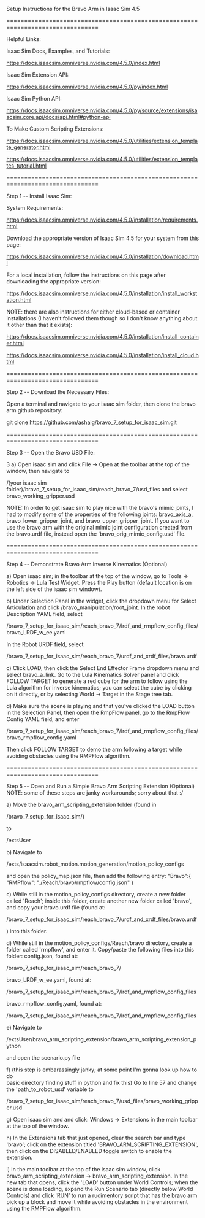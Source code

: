 

Setup Instructions for the Bravo Arm in Isaac Sim 4.5


================================================================================


Helpful Links:

Isaac Sim Docs, Examples, and Tutorials: 

https://docs.isaacsim.omniverse.nvidia.com/4.5.0/index.html

Isaac Sim Extension API: 

https://docs.isaacsim.omniverse.nvidia.com/4.5.0/py/index.html

Isaac Sim Python API: 

https://docs.isaacsim.omniverse.nvidia.com/4.5.0/py/source/extensions/isaacsim.core.api/docs/api.html#python-api

To Make Custom Scripting Extensions: 

https://docs.isaacsim.omniverse.nvidia.com/4.5.0/utilities/extension_template_generator.html

https://docs.isaacsim.omniverse.nvidia.com/4.5.0/utilities/extension_templates_tutorial.html


================================================================================


Step 1 -- Install Isaac Sim:

System Requirements: 

https://docs.isaacsim.omniverse.nvidia.com/4.5.0/installation/requirements.html

Download the appropriate version of Isaac Sim 4.5 for your system from this 
page: 

https://docs.isaacsim.omniverse.nvidia.com/4.5.0/installation/download.html

For a local installation, follow the instructions on this page after downloading 
the appropriate version: 

https://docs.isaacsim.omniverse.nvidia.com/4.5.0/installation/install_workstation.html

NOTE: there are also instructions for either cloud-based or container 
installations (I haven't followed them though so I don't know anything about it 
other than that it exists): 

https://docs.isaacsim.omniverse.nvidia.com/4.5.0/installation/install_container.html

https://docs.isaacsim.omniverse.nvidia.com/4.5.0/installation/install_cloud.html


================================================================================


Step 2 -- Download the Necessary Files: 

Open a terminal and navigate to your isaac sim folder, then clone the bravo arm 
github repository: 

git clone https://github.com/ashaig/bravo_7_setup_for_isaac_sim.git


================================================================================


Step 3 -- Open the Bravo USD File:

3 a)
Open isaac sim and click File -> Open at the toolbar at the top of the window, 
then navigate to 

/(your isaac sim folder)/bravo_7_setup_for_isaac_sim/reach_bravo_7/usd_files
and select bravo_working_gripper.usd

NOTE: In order to get isaac sim to play nice with the bravo's mimic joints, I 
had to modify some of the properties of the following joints: bravo_axis_a, 
bravo_lower_gripper_joint, and bravo_upper_gripper_joint. If you want to use the 
bravo arm with the original mimic joint configuration created from the 
bravo.urdf file, instead open the 'bravo_orig_mimic_config.usd' file. 


================================================================================


Step 4 -- Demonstrate Bravo Arm Inverse Kinematics (Optional)

a) 
Open isaac sim; in the toolbar at the top of the window, go to Tools -> 
Robotics -> Lula Test Widget. Press the Play button (default location is on the 
left side of the isaac sim window). 

b)
Under Selection Panel in the widget, click the dropdown menu for Select 
Articulation and click /bravo_manipulation/root_joint. In the robot Description 
YAML field, select 

<your isaac sim folder>/bravo_7_setup_for_isaac_sim/reach_bravo_7/lrdf_and_rmpflow_config_files/bravo_LRDF_w_ee.yaml

In the Robot URDF field, select 

<your isaac sim folder>/bravo_7_setup_for_isaac_sim/reach_bravo_7/urdf_and_xrdf_files/bravo.urdf

c)
Click LOAD, then click the Select End Effector Frame dropdown menu and select 
bravo_a_link. Go to the Lula Kinematics Solver panel and click FOLLOW TARGET to 
generate a red cube for the arm to follow using the Lula algorithm for inverse 
kinematics; you can select the cube by clicking on it directly, or by selecting 
World -> Target in the Stage tree tab. 

d)
Make sure the scene is playing and that you've clicked the LOAD button in the 
Selection Panel, then open the RmpFlow panel, go to the RmpFlow Config YAML 
field, and enter 

<your isaac sim folder>/bravo_7_setup_for_isaac_sim/reach_bravo_7/lrdf_and_rmpflow_config_files/bravo_rmpflow_config.yaml

Then click FOLLOW TARGET to demo the arm following a target while avoiding 
obstacles using the RMPFlow algorithm. 


================================================================================


Step 5 -- Open and Run a Simple Bravo Arm Scripting Extension (Optional)
NOTE: some of these steps are janky workarounds; sorry about that :/

a)
Move the bravo_arm_scripting_extension folder (found in 

<your isaac sim folder>/bravo_7_setup_for_isaac_sim/) 

to 

<your isaac sim folder>/extsUser

b)
Navigate to 

<your isaac sim folder>/exts/isaacsim.robot_motion.motion_generation/motion_policy_configs

and open the policy_map.json file, then add the following entry:
	"Bravo":{
		"RMPflow": "./Reach/bravo/rmpflow/config.json"
	}

c)
While still in the motion_policy_configs directory, create a new folder called 
'Reach'; inside this folder, create another new folder called 'bravo', and copy 
your bravo.urdf file (found at: 

<your isaac sim folder>/bravo_7_setup_for_isaac_sim/reach_bravo_7/urdf_and_xrdf_files/bravo.urdf

) into this folder. 

d) 
While still in the motion_policy_configs/Reach/bravo directory, create a folder 
called 'rmpflow', and enter it. Copy/paste the following files into this folder: 
config.json, found at:  

<your isaac sim folder>/bravo_7_setup_for_isaac_sim/reach_bravo_7/

bravo_LRDF_w_ee.yaml, found at: 

<your isaac sim folder>/bravo_7_setup_for_isaac_sim/reach_bravo_7/lrdf_and_rmpflow_config_files

bravo_rmpflow_config.yaml, found at: 

<your isaac sim folder>/bravo_7_setup_for_isaac_sim/reach_bravo_7/lrdf_and_rmpflow_config_files

e) 
Navigate to 

<your isaac sim folder>/extsUser/bravo_arm_scripting_extension/bravo_arm_scripting_extension_python

and open the scenario.py file

f) 
(this step is embarassingly janky; at some point I'm gonna look up how to do  
basic directory finding stuff in python and fix this)
Go to line 57 and change the 'path_to_robot_usd' variable to 

<your isaac sim folder>/bravo_7_setup_for_isaac_sim/reach_bravo_7/usd_files/bravo_working_gripper.usd

g)
Open isaac sim and and click: Windows -> Extensions in the main toolbar at the 
top of the window. 

h)
In the Extensions tab that just opened, clear the search bar and type 'bravo'; 
click on the extension titled 'BRAVO_ARM_SCRIPTING_EXTENSION', then click on the 
DISABLED/ENABLED toggle switch to enable the extension.

i)
In the main toolbar at the top of the isaac sim window, click 
bravo_arm_scripting_extension -> bravo_arm_scripting_extension. In the new tab 
that opens, click the 'LOAD' button under World Controls; when the scene is done 
loading, expand the Run Scenario tab (directly below World Controls) and click 
'RUN' to run a rudimentory script that has the bravo arm pick up a block and 
move it while avoiding obstacles in the environment using the RMPFlow algorithm. 
